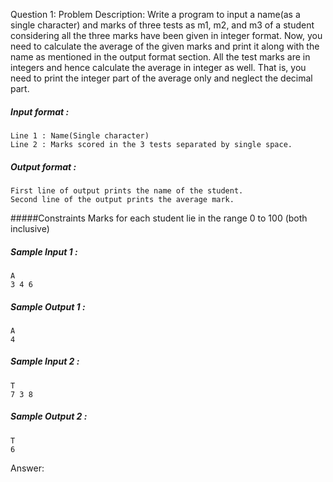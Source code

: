 Question 1: Problem Description: Write a program to input a name(as a single character) and marks of three tests as m1, m2, and m3 of a student considering all the three marks 
have been given in integer format. Now, you need to calculate the average of the given marks and print it along with the name as mentioned in the output format section. All the 
test marks are in integers and hence calculate the average in integer as well. That is, you need to print the integer part of the average only and neglect the decimal part.

##### Input format :
    Line 1 : Name(Single character)
    Line 2 : Marks scored in the 3 tests separated by single space. 

##### Output format : 
    First line of output prints the name of the student.
    Second line of the output prints the average mark.

#####Constraints
    Marks for each student lie in the range 0 to 100 (both inclusive)
 ##### Sample Input 1 : 
    A
    3 4 6

##### Sample Output 1 : 
    A
    4

##### Sample Input 2 : 
    T
    7 3 8

##### Sample Output 2 : 
    T
    6
Answer:

